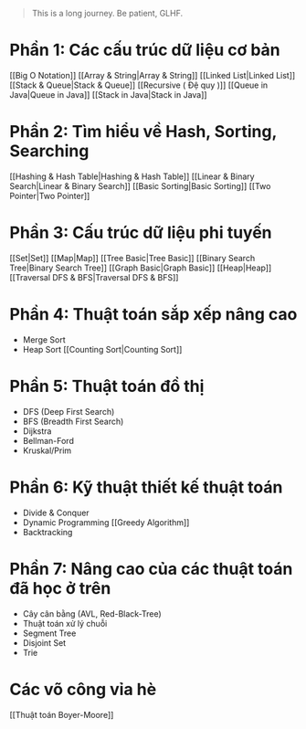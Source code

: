 > This is a long journey. Be patient, GLHF.
# Phần 1: Các cấu trúc dữ liệu cơ bản
[[Big O Notation]]
[[Array & String|Array & String]]
[[Linked List|Linked List]]
[[Stack & Queue|Stack & Queue]]
[[Recursive ( Đệ quy )]]
[[Queue in Java|Queue in Java]]
[[Stack in Java|Stack in Java]]
# Phần 2: Tìm hiểu về Hash, Sorting, Searching
[[Hashing & Hash Table|Hashing & Hash Table]]
[[Linear & Binary Search|Linear & Binary Search]]
[[Basic Sorting|Basic Sorting]]
[[Two Pointer|Two Pointer]]
# Phần 3: Cấu trúc dữ liệu phi tuyến
[[Set|Set]]
[[Map|Map]]
[[Tree Basic|Tree Basic]]
[[Binary Search Tree|Binary Search Tree]]
[[Graph Basic|Graph Basic]]
[[Heap|Heap]]
[[Traversal DFS & BFS|Traversal DFS & BFS]]
# Phần 4: Thuật toán sắp xếp nâng cao
- Merge Sort
- Heap Sort
[[Counting Sort|Counting Sort]]
# Phần 5: Thuật toán đồ thị
- DFS (Deep First Search)
- BFS (Breadth First Search)
- Dijkstra
- Bellman-Ford
- Kruskal/Prim
# Phần 6: Kỹ thuật thiết kế thuật toán
- Divide & Conquer
- Dynamic Programming
[[Greedy Algorithm]]
- Backtracking
# Phần 7: Nâng cao của các thuật toán đã học ở trên
- Cây cân bằng (AVL, Red-Black-Tree)
- Thuật toán xử lý chuỗi
- Segment Tree
- Disjoint Set
- Trie
# Các võ công vỉa hè
[[Thuật toán Boyer-Moore]]